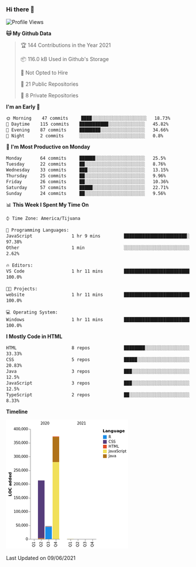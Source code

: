 ### Hi there 👋

<!--START_SECTION:waka-->
![Profile Views](http://img.shields.io/badge/Profile%20Views-0-blue)

**🐱 My Github Data** 

> 🏆 144 Contributions in the Year 2021
 > 
> 📦 116.0 kB Used in Github's Storage 
 > 
> 🚫 Not Opted to Hire
 > 
> 📜 21 Public Repositories 
 > 
> 🔑 8 Private Repositories  
 > 
**I'm an Early 🐤** 

```text
🌞 Morning    47 commits     ████░░░░░░░░░░░░░░░░░░░░░   18.73% 
🌆 Daytime    115 commits    ███████████░░░░░░░░░░░░░░   45.82% 
🌃 Evening    87 commits     ████████░░░░░░░░░░░░░░░░░   34.66% 
🌙 Night      2 commits      ░░░░░░░░░░░░░░░░░░░░░░░░░   0.8%

```
📅 **I'm Most Productive on Monday** 

```text
Monday       64 commits     ██████░░░░░░░░░░░░░░░░░░░   25.5% 
Tuesday      22 commits     ██░░░░░░░░░░░░░░░░░░░░░░░   8.76% 
Wednesday    33 commits     ███░░░░░░░░░░░░░░░░░░░░░░   13.15% 
Thursday     25 commits     ██░░░░░░░░░░░░░░░░░░░░░░░   9.96% 
Friday       26 commits     ██░░░░░░░░░░░░░░░░░░░░░░░   10.36% 
Saturday     57 commits     █████░░░░░░░░░░░░░░░░░░░░   22.71% 
Sunday       24 commits     ██░░░░░░░░░░░░░░░░░░░░░░░   9.56%

```


📊 **This Week I Spent My Time On** 

```text
⌚︎ Time Zone: America/Tijuana

💬 Programming Languages: 
JavaScript               1 hr 9 mins         ████████████████████████░   97.38% 
Other                    1 min               ░░░░░░░░░░░░░░░░░░░░░░░░░   2.62%

🔥 Editors: 
VS Code                  1 hr 11 mins        █████████████████████████   100.0%

🐱‍💻 Projects: 
website                  1 hr 11 mins        █████████████████████████   100.0%

💻 Operating System: 
Windows                  1 hr 11 mins        █████████████████████████   100.0%

```

**I Mostly Code in HTML** 

```text
HTML                     8 repos             ████████░░░░░░░░░░░░░░░░░   33.33% 
CSS                      5 repos             █████░░░░░░░░░░░░░░░░░░░░   20.83% 
Java                     3 repos             ███░░░░░░░░░░░░░░░░░░░░░░   12.5% 
JavaScript               3 repos             ███░░░░░░░░░░░░░░░░░░░░░░   12.5% 
TypeScript               2 repos             ██░░░░░░░░░░░░░░░░░░░░░░░   8.33%

```


**Timeline**

![Chart not found](https://raw.githubusercontent.com/Aarushi-Pandey/Aarushi-Pandey/main/charts/bar_graph.png) 


 Last Updated on 09/06/2021
<!--END_SECTION:waka-->
